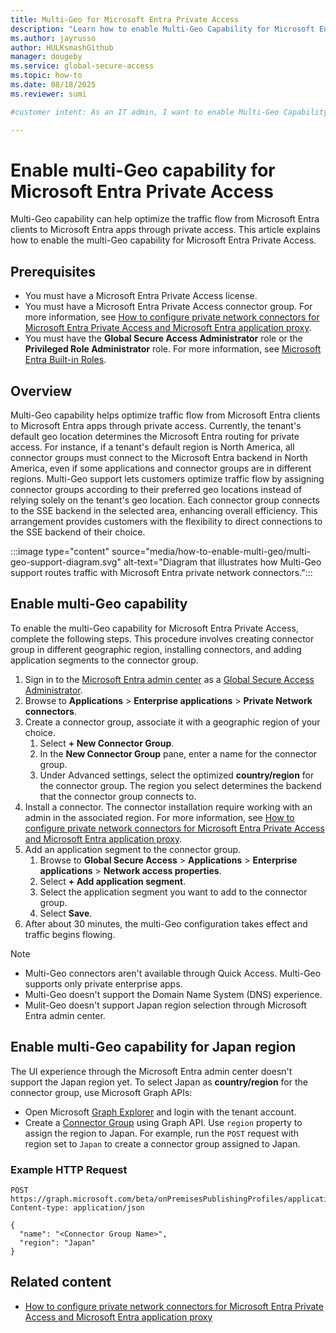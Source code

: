 ```yaml
---
title: Multi-Geo for Microsoft Entra Private Access
description: "Learn how to enable Multi-Geo Capability for Microsoft Entra Private Access to optimize traffic flow from Microsoft Entra Clients to Microsoft Entra Apps."
ms.author: jayrusso
author: HULKsmashGithub
manager: dougeby
ms.service: global-secure-access
ms.topic: how-to   
ms.date: 08/18/2025
ms.reviewer: sumi

#customer intent: As an IT admin, I want to enable Multi-Geo Capability for Microsoft Entra Private Access so that I can optimize traffic flow from Microsoft Entra Clients to Microsoft Entra Apps.

---
```

# Enable multi-Geo capability for Microsoft Entra Private Access
Multi-Geo capability can help optimize the traffic flow from Microsoft Entra clients to Microsoft Entra apps through private access. This article explains how to enable the multi-Geo capability for Microsoft Entra Private Access.

## Prerequisites

- You must have a Microsoft Entra Private Access license.    
- You must have a Microsoft Entra Private Access connector group. For more information, see [How to configure private network connectors for Microsoft Entra Private Access and Microsoft Entra application proxy](how-to-configure-connectors.md).   
- You must have the **Global Secure Access Administrator** role or the **Privileged Role Administrator** role. For more information, see [Microsoft Entra Built-in Roles](../identity/role-based-access-control/permissions-reference.md).   

## Overview

Multi-Geo capability helps optimize traffic flow from Microsoft Entra clients to Microsoft Entra apps through private access. Currently, the tenant's default geo location determines the Microsoft Entra routing for private access. For instance, if a tenant's default region is North America, all connector groups must connect to the Microsoft Entra backend in North America, even if some applications and connector groups are in different regions. Multi-Geo support lets customers optimize traffic flow by assigning connector groups according to their preferred geo locations instead of relying solely on the tenant's geo location. Each connector group connects to the SSE backend in the selected area, enhancing overall efficiency. This arrangement provides customers with the flexibility to direct connections to the SSE backend of their choice.
<!-- Art Library Source# ConceptArt-0-000-048 -->
:::image type="content" source="media/how-to-enable-multi-geo/multi-geo-support-diagram.svg" alt-text="Diagram that illustrates how Multi-Geo support routes traffic with Microsoft Entra private network connectors.":::

## Enable multi-Geo capability
To enable the multi-Geo capability for Microsoft Entra Private Access, complete the following steps. This procedure involves creating connector group in different geographic region, installing connectors, and adding application segments to the connector group.

1. Sign in to the [Microsoft Entra admin center](https://entra.microsoft.com) as a [Global Secure Access Administrator](../identity/role-based-access-control/permissions-reference.md#global-secure-access-administrator).
1. Browse to **Applications** > **Enterprise applications** > **Private Network connectors**.    
1. Create a connector group, associate it with a geographic region of your choice.   
    1. Select **+ New Connector Group**.   
    1. In the **New Connector Group** pane, enter a name for the connector group.
    1. Under Advanced settings, select the optimized **country/region** for the connector group. The region you select determines the backend that the connector group connects to.    
1. Install a connector. The connector installation require working with an admin in the associated region. For more information, see [How to configure private network connectors for Microsoft Entra Private Access and Microsoft Entra application proxy](how-to-configure-connectors.md).   
1. Add an application segment to the connector group.   
    1. Browse to **Global Secure Access** > **Applications** > **Enterprise applications** > **Network access properties**.   
    1. Select **+ Add application segment**.
    1. Select the application segment you want to add to the connector group.  
    1. Select **Save**.      
1. After about 30 minutes, the multi-Geo configuration takes effect and traffic begins flowing. 

> [!NOTE]
> - Multi-Geo connectors aren't available through Quick Access. Multi-Geo supports only private enterprise apps.   
> - Multi-Geo doesn't support the Domain Name System (DNS) experience.
> - Mulit-Geo doesn't support Japan region selection through Microsoft Entra admin center.   

## Enable multi-Geo capability for Japan region
The UI experience through the Microsoft Entra admin center doesn't support the Japan region yet. To select Japan as **country/region** for the connector group, use Microsoft Graph APIs:
- Open Microsoft [Graph Explorer](https://developer.microsoft.com/graph/graph-explorer) and login with the tenant account.
- Create a [Connector Group](/graph/api/connectorgroup-post?view=graph-rest-beta&tabs=http&preserve-view=true) using Graph API. Use `region` property to assign the region to Japan. For example, run the `POST` request with region set to `Japan` to create a connector group assigned to Japan.

### Example HTTP Request
```http
POST https://graph.microsoft.com/beta/onPremisesPublishingProfiles/applicationProxy/connectorGroups
Content-type: application/json

{
  "name": "<Connector Group Name>",
  "region": "Japan"
}
```
## Related content

* [How to configure private network connectors for Microsoft Entra Private Access and Microsoft Entra application proxy](how-to-configure-connectors.md)
